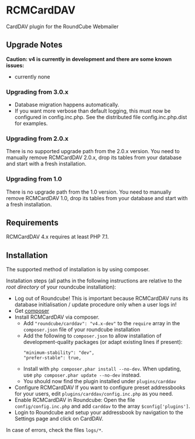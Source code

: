 # RCMCardDAV

CardDAV plugin for the RoundCube Webmailer

## Upgrade Notes

__Caution: v4 is currently in development and there are some known issues:__
- currently none

### Upgrading from 3.0.x

- Database migration happens automatically.
- If you want more verbose than default logging, this must now be configured in config.inc.php. See the distributed file config.inc.php.dist for examples.

### Upgrading from 2.0.x

There is no supported upgrade path from the 2.0.x version. You need to manually remove RCMCardDAV 2.0.x, drop its tables from your database and start with a fresh installation.

### Upgrading from 1.0

There is no upgrade path from the 1.0 version. You need to manually remove RCMCardDAV 1.0, drop its tables from your database and start with a fresh installation.


## Requirements
RCMCardDAV 4.x requires at least PHP 7.1.

## Installation

The supported method of installation is by using composer.

Installation steps (all paths in the following instructions are relative to the _root directory_ of your roundcube installation):
- Log out of Roundcube!
  This is important because RCMCardDAV runs its database initialisation / update procedure only when a user logs in!
- Get [composer](https://getcomposer.org/download/)
- Install RCMCardDAV via composer.
  - Add `"roundcube/carddav": "v4.x-dev"` to the `require` array in the `composer.json` file of your roundcube installation
  - Add the following to `composer.json` to allow installation of development-quality packages (or adapt existing lines if present):
    ```
    "minimum-stability": "dev",
    "prefer-stable": true,
    ```
  - Install with `php composer.phar install --no-dev`. When updating, use `php composer.phar update --no-dev` instead.
  - You should now find the plugin installed under `plugins/carddav`
- Configure RCMCardDAV
  If you want to configure preset addressbooks for your users, edit `plugins/carddav/config.inc.php` as you need.
- Enable RCMCardDAV in Roundcube:
  Open the file `config/config.inc.php` and add `carddav` to the array `$config['plugins']`.
- Login to Roundcube and setup your addressbook by navigation to the Settings page and click on CardDAV.

In case of errors, check the files `logs/*`.
